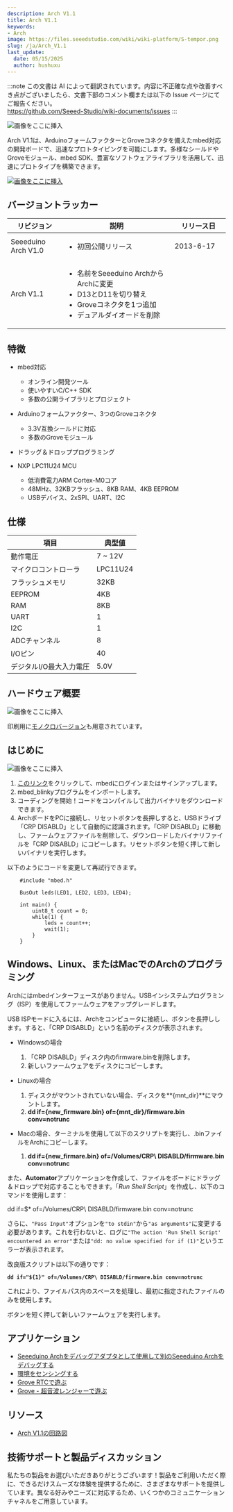 ```yaml
---
description: Arch V1.1
title: Arch V1.1
keywords:
- Arch
image: https://files.seeedstudio.com/wiki/wiki-platform/S-tempor.png
slug: /ja/Arch_V1.1
last_update:
  date: 05/15/2025
  author: hushuxu
---
```

:::note
この文書は AI によって翻訳されています。内容に不正確な点や改善すべき点がございましたら、文書下部のコメント欄または以下の Issue ページにてご報告ください。  
https://github.com/Seeed-Studio/wiki-documents/issues
:::

![画像をここに挿入](https://files.seeedstudio.com/wiki/Arch_V1.1/img/Arch.jpg)

Arch V1.1は、ArduinoフォームファクターとGroveコネクタを備えたmbed対応の開発ボードで、迅速なプロトタイピングを可能にします。多様なシールドやGroveモジュール、mbed SDK、豊富なソフトウェアライブラリを活用して、迅速にプロトタイプを構築できます。

[![画像をここに挿入](https://files.seeedstudio.com/wiki/common/Get_One_Now_Banner.png)](https://www.seeedstudio.com/depot/seeeduino-arch-p-1561.html)

バージョントラッカー
-------

<table>
<colgroup>
<col width="25%" />
<col width="50%" />
<col width="25%" />
</colgroup>
<thead>
<tr class="header">
<th>リビジョン</th>
<th>説明</th>
<th>リリース日</th>
</tr>
</thead>
<tbody>
<tr class="odd">
<td>Seeeduino Arch V1.0</td>
<td><ul>
<li>初回公開リリース</li>
</ul></td>
<td>2013-6-17</td>
</tr>
<tr class="even">
<td>Arch V1.1</td>
<td><ul>
<li>名前をSeeeduino ArchからArchに変更</li>
<li>D13とD11を切り替え</li>
<li>Groveコネクタを1つ追加</li>
<li>デュアルダイオードを削除</li>
</ul></td>
<td></td>
</tr>
</tbody>
</table>

特徴
-------

-   mbed対応
    -   オンライン開発ツール
    -   使いやすいC/C++ SDK
    -   多数の公開ライブラリとプロジェクト

-   Arduinoフォームファクター、3つのGroveコネクタ
    -   3.3V互換シールドに対応
    -   多数のGroveモジュール
-   ドラッグ＆ドロッププログラミング
-   NXP LPC11U24 MCU
    -   低消費電力ARM Cortex-M0コア
    -   48MHz、32KBフラッシュ、8KB RAM、4KB EEPROM
    -   USBデバイス、2xSPI、UART、I2C

仕様
-------------

| 項目                          | 典型値  |
|-------------------------------|----------|
| 動作電圧                     | 7 ~ 12V  |
| マイクロコントローラ          | LPC11U24 |
| フラッシュメモリ              | 32KB     |
| EEPROM                        | 4KB      |
| RAM                           | 8KB      |
| UART                          | 1        |
| I2C                           | 1        |
| ADCチャンネル                 | 8        |
| I/Oピン                       | 40       |
| デジタルI/O最大入力電圧       | 5.0V     |

ハードウェア概要
------

![画像をここに挿入](https://files.seeedstudio.com/wiki/Arch_V1.1/img/Arch_V1.1_Pinout.png)

印刷用に[モノクロバージョン](https://seeed-studio.github.io/Artwork/images/arch_v1.1_pinout_mono.png)も用意されています。

はじめに
-----------

![画像をここに挿入](https://files.seeedstudio.com/wiki/Arch_V1.1/img/Get_started_with_arch.png)

1.  [このリンク](https://mbed.org/compiler/#import:/teams/mbed/code/mbed_blinky/;platform:Seeeduino-Arch)をクリックして、mbedにログインまたはサインアップします。
2.  mbed\_blinkyプログラムをインポートします。
3.  コーディングを開始！コードをコンパイルして出力バイナリをダウンロードできます。
4.  ArchボードをPCに接続し、リセットボタンを長押しすると、USBドライブ「CRP DISABLD」として自動的に認識されます。「CRP DISABLD」に移動し、ファームウェアファイルを削除して、ダウンロードしたバイナリファイルを「CRP DISABLD」にコピーします。リセットボタンを短く押して新しいバイナリを実行します。

以下のようにコードを変更して再試行できます。

```
    #include "mbed.h"

    BusOut leds(LED1, LED2, LED3, LED4);

    int main() {
        uint8_t count = 0;
        while(1) {
            leds = count++;
            wait(1);
        }
    }
```

Windows、Linux、またはMacでのArchのプログラミング
-----------------------------------------

Archにはmbedインターフェースがありません。USBインシステムプログラミング（ISP）を使用してファームウェアをアップグレードします。

USB ISPモードに入るには、Archをコンピュータに接続し、ボタンを長押しします。すると、「CRP DISABLD」という名前のディスクが表示されます。

-   Windowsの場合
    1.  「CRP DISABLD」ディスク内のfirmware.binを削除します。
    2.  新しいファームウェアをディスクにコピーします。

-   Linuxの場合
    1.  ディスクがマウントされていない場合、ディスクを**{mnt\_dir}**にマウントします。
    2.  **dd if={new\_firmware.bin} of={mnt\_dir}/firmware.bin conv=notrunc**

-   Macの場合、ターミナルを使用して以下のスクリプトを実行し、.binファイルをArchにコピーします。

    1.  **dd if={new\_firmare.bin} of=/Volumes/CRP\\ DISABLD/firmware.bin conv=notrunc**

また、**Automator**アプリケーションを作成して、ファイルをボードにドラッグ＆ドロップで対応することもできます。「*Run Shell Script*」を作成し、以下のコマンドを使用します：

dd if=$\* of=/Volumes/CRP\\ DISABLD/firmware.bin conv=notrunc

さらに、`"Pass Input"`オプションを`"to stdin"`から`"as arguments"`に変更する必要があります。これを行わないと、ログに`"The action 'Run Shell Script' encountered an error"`または`"dd: no value specified for if (1)"`というエラーが表示されます。

改良版スクリプトは以下の通りです：

**`dd if="${1}" of=/Volumes/CRP\ DISABLD/firmware.bin conv=notrunc`**

これにより、ファイルパス内のスペースを処理し、最初に指定されたファイルのみを使用します。

ボタンを短く押して新しいファームウェアを実行します。

アプリケーション
------------

-   [Seeeduino Archをデバッグアダプタとして使用して別のSeeeduino Archをデバッグする](https://mbed.org/users/yihui/notebook/debug-seeeduino-arch-using-cmsis-dap/)
-   [環境をセンシングする](https://mbed.org/users/yihui/notebook/sense-environment/)
-   [Grove RTCで遊ぶ](https://mbed.org/cookbook/seeed-grove-RTC)
-   [Grove - 超音波レンジャーで遊ぶ](https://mbed.org/cookbook/Seeed-grove-ultrasonic-ranger)

リソース
---------

-   [Arch V1.1の回路図](https://upverter.com/yihui/35f45e266de84e9c/Arch/)

<!-- このMarkdownファイルはhttps://www.seeedstudio.com/wiki/Arch_V1.1から作成されました -->

## 技術サポートと製品ディスカッション

私たちの製品をお選びいただきありがとうございます！製品をご利用いただく際に、できるだけスムーズな体験を提供するために、さまざまなサポートを提供しています。異なる好みやニーズに対応するため、いくつかのコミュニケーションチャネルをご用意しています。

<div class="button_tech_support_container">
<a href="https://forum.seeedstudio.com/" class="button_forum"></a> 
<a href="https://www.seeedstudio.com/contacts" class="button_email"></a>
</div>

<div class="button_tech_support_container">
<a href="https://discord.gg/eWkprNDMU7" class="button_discord"></a> 
<a href="https://github.com/Seeed-Studio/wiki-documents/discussions/69" class="button_discussion"></a>
</div>
